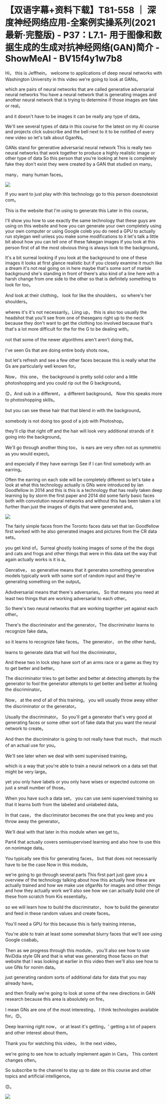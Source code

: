 # 【双语字幕+资料下载】T81-558 ｜ 深度神经网络应用-全案例实操系列(2021最新·完整版) - P37：L7.1- 用于图像和数据生成的生成对抗神经网络(GAN)简介 - ShowMeAI - BV15f4y1w7b8

Hi， this is Jeffhein。 welcome to applications of deep neural networks with Washington University in this video we're going to look at GANs。

 which are pairs of neural networks that are called generative adversarial neural networks You have a neural network that is generating images and another neural network that is trying to determine if those images are fake or real。

 and it doesn't have to be images it can be really any type of data。

 We'll see several types of data in this course for the latest on my AI course and projects click subscribe and the bell next to it to be notified of every new video so let's talk about GganNs。

 GANs stand for generative adversarial neural network This is really two neural networks that work together to produce a highly realistic image or other type of data So this person that you're looking at here is completely fake they don't exist they were created by a GAN that studied on many。

 many， many human faces。

![](img/43d0652afd298839dee22d1ab02e9106_1.png)

If you want to just play with this technology go to this person doesnotexist com。

 This is the website that I'm using to generate this Later in this course。

 I'll show you how to use exactly the same technology that these guys are using on this website and how you can generate your own completely using your own computer or using Google coleb you do need a GPU to actually run stylegan well unless you make some modifications to it let's talk a little bit about how you can tell one of these fakegan images if you look at this person first of all the most obvious thing is always look to the background。

 It's a bit surreal looking if you look at the background to one of these images it looks at first glance realistic but if you closely examine it much like a dream it's not real going on in here maybe that's some sort of marble background she's standing in front of there's also kind of a line here with a harsh change from one side to the other so that is definitely something to look for too。

And look at their clothing， look for like the shoulders， so where's her shoulders。

 wheres it's it's not necessarily。Liing up， this is also too usually the headshot that you'll see from one of thesegans right up to the neck because they don't want to get the clothing too involved because that's that's a lot more difficult for the for the G to be dealing with。

 not that some of the newer algorithms aren't aren't doing that。

 I've seen Gs that are doing entire body shots now。

 but let's refresh and see a few other faces because this is really what the Gs are particularly well known for。

 Now， this one， the background is pretty solid color and a little photoshopping and you could rip out the G background。

😊，And sub in a different， a different background。 Now this speaks more to photoshopping skills。

 but you can see these hair that that blend in with the background。

 somebody is not doing too good of a job with Photoshop。

 they'll clip that right off and the hair will look very additional strands of it going into the background。

 We'll go through another thing too， is ears are very often not as symmetric as you would expect。

 and especially if they have earrings See if I can find somebody with an earring。

Often the earring on each side will be completely different so let's take a look at what this technology actually is GNs were introduced by Ian Goodfellow in 2014 and this is this is a technology that has really taken deep learning by by storm the first paper and 2014 did some fairly basic faces both with convolution neural networks and without this has been taken a lot further than just the images of digits that were generated and。



![](img/43d0652afd298839dee22d1ab02e9106_3.png)

The fairly simple faces from the Toronto faces data set that Ian Goodfellow first worked with he also generated images and pictures from the CR data sets。

 you get kind of。Surreal ghostly looking images of some of the the dogs and cats and frogs and other things that were in this data set the way that again actually works is it is a。

Genrative， so generative means that it generates something generative models typically work with some sort of random input and they're generating something on the output。

 Advdversarial means that there's adversaries。 So that means you need at least two things that are working adversarial to each other。

 So there's two neural networks that are working together yet against each other。

There's the discriminator and the generator。The discriminator learns to recognize fake data。

 so it learns to recognize fake faces。 The generator， on the other hand。

 learns to generate data that will fool the discriminator。

 And these two in lock step have sort of an arms race or a game as they try to get better and better。

 The discriminator tries to get better and better at detecting attempts by the generator to fool the generator attempts to get better and better at fooling the discriminator。

 Now， at the end of all of this training。 you will usually throw away either the discriminator or the generator。

 Usually the discriminator。 So you'll get a generator that's very good at generating faces or some other sort of fake data that you want the neural network to create。

And then the discriminator is going to not really have that much， that much of an actual use for you。

 We'll see later when we deal with semi supervised training。

 which is a way that you're able to train a neural network on a data set that might be very large。

 yet you only have labels or you only have wises or expected outcome on just a small number of those。

 When you have such a data set， you can use semi supervised training so that it learns both from the labeled and unlabeled data。

 In that case， the discriminator becomes the one that you keep and you throw away the generator。

 We'll deal with that later in this module when we get to。

Part4 that actually covers semisupervised learning and also how to use this on nonimage data。

 You typically see this for generating faces， but that does not necessarily have to be the case Now in this module。

 we're going to go through several parts This first part just gave you a overview of the technology talking about how this actually how these are actually trained and how we make use ofganNs for images and other things and how they actually work we'll also see how we can actually build one of these from scratch from Kis essentially。

 so we will learn how to build the discriminator， how to build the generator and feed in these random values and create faces。

You'll need a GPU for this because this is fairly training intense。

 You're able to train at least some somewhat blurry faces that we'll see using Google coabab。

 Then as we progress through this module， you'll also see how to use NviDdia style GN and that is what was generating those faces on that website that I was looking at earlier in this video then we'll also see how to use GNs for nonim data。

 just generating random sorts of additional data for data that you may already have。

 and then finally we're going to look at some of the new directions in GAN research because this area is absolutely on fire。

 I mean GNs are one of the most interesting， I think technologies available for。😊。

Deep learning right now， or at least it's getting，' getting a lot of papers and other interest about them。

 Thank you for watching this video。 In the next video。

 we're going to see how to actually implement again in Cars。 This content changes often。

 So subscribe to the channel to stay up to date on this course and other topics and artificial intelligence。

😊。

![](img/43d0652afd298839dee22d1ab02e9106_5.png)
